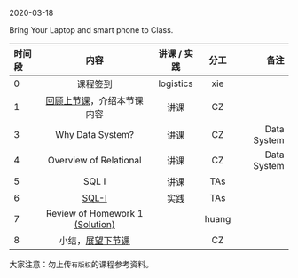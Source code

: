 2020-03-18

Bring Your Laptop and smart phone  to Class. 

|时间段     |  内容    | 讲课 / 实践     |  分工  |  备注       |
| :---      |   :----:    |   :----:    |    :----:    | ---: |
|   0       |  课程签到     |  logistics   |     xie     |        |
|   1       |  [回顾上节课](../WW4/WW4-Plan.md)，介绍本节课内容     |  讲课    |     CZ     |         |
|   3       |  Why Data System?   |   讲课    |     CZ     |   Data System      |
|   4       |  Overview of Relational   |   讲课    |     CZ     |   Data System      |
|   5       |  SQL I   |   讲课    |     TAs     |         |
|   6       |  [SQL-I](../../MI-DS-Algo/cs145-2018)    |   实践    |     TAs     |         |
|   7       |  Review of Homework 1 [(Solution)](../../Course-Projects/Course_Project_2/hw1_solution.py)    |        |     huang     |         |
|   8       |  小结，[展望下节课](../WW6/WW6-Plan.md)    |        |     CZ     |         |



大家注意：勿上传``有版权``的课程参考资料。
